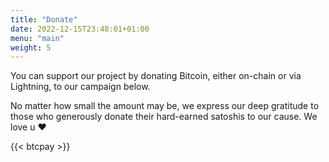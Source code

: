 ```yaml
---
title: "Donate"
date: 2022-12-15T23:48:01+01:00
menu: "main"
weight: 5
---
```


You can support our project by donating Bitcoin, either on-chain or via Lightning, to our campaign below.

No matter how small the amount may be, we express our deep gratitude to those who generously donate their hard-earned satoshis to our cause. We love u ❤️

{{< btcpay >}}
